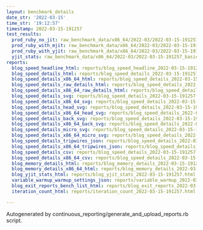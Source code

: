 ```yaml
---
layout: benchmark_details
date_str: '2022-03-15'
time_str: '19:12:57'
timestamp: 2022-03-15-191257
test_results:
  prod_ruby_no_jit: raw_benchmark_data/x86_64/2022-03/2022-03-15-191257_basic_benchmark_prod_ruby_no_jit.json
  prod_ruby_with_mjit: raw_benchmark_data/x86_64/2022-03/2022-03-15-191257_basic_benchmark_prod_ruby_with_mjit.json
  prod_ruby_with_yjit: raw_benchmark_data/x86_64/2022-03/2022-03-15-191257_basic_benchmark_prod_ruby_with_yjit.json
  yjit_stats: raw_benchmark_data/x86_64/2022-03/2022-03-15-191257_basic_benchmark_yjit_stats.json
reports:
  blog_speed_headline_html: reports/blog_speed_headline_2022-03-15-191257.html
  blog_speed_details_html: reports/blog_speed_details_2022-03-15-191257.html
  blog_speed_details_x86_64_html: reports/blog_speed_details_2022-03-15-191257.x86_64.html
  blog_speed_details_raw_details_html: reports/blog_speed_details_2022-03-15-191257.raw_details.html
  blog_speed_details_x86_64_raw_details_html: reports/blog_speed_details_2022-03-15-191257.x86_64.raw_details.html
  blog_speed_details_svg: reports/blog_speed_details_2022-03-15-191257.svg
  blog_speed_details_x86_64_svg: reports/blog_speed_details_2022-03-15-191257.x86_64.svg
  blog_speed_details_head_svg: reports/blog_speed_details_2022-03-15-191257.head.svg
  blog_speed_details_x86_64_head_svg: reports/blog_speed_details_2022-03-15-191257.x86_64.head.svg
  blog_speed_details_back_svg: reports/blog_speed_details_2022-03-15-191257.back.svg
  blog_speed_details_x86_64_back_svg: reports/blog_speed_details_2022-03-15-191257.x86_64.back.svg
  blog_speed_details_micro_svg: reports/blog_speed_details_2022-03-15-191257.micro.svg
  blog_speed_details_x86_64_micro_svg: reports/blog_speed_details_2022-03-15-191257.x86_64.micro.svg
  blog_speed_details_tripwires_json: reports/blog_speed_details_2022-03-15-191257.tripwires.json
  blog_speed_details_x86_64_tripwires_json: reports/blog_speed_details_2022-03-15-191257.x86_64.tripwires.json
  blog_speed_details_csv: reports/blog_speed_details_2022-03-15-191257.csv
  blog_speed_details_x86_64_csv: reports/blog_speed_details_2022-03-15-191257.x86_64.csv
  blog_memory_details_html: reports/blog_memory_details_2022-03-15-191257.html
  blog_memory_details_x86_64_html: reports/blog_memory_details_2022-03-15-191257.x86_64.html
  blog_yjit_stats_html: reports/blog_yjit_stats_2022-03-15-191257.html
  variable_warmup_warmup_settings_json: reports/variable_warmup_2022-03-15-191257.warmup_settings.json
  blog_exit_reports_bench_list_html: reports/blog_exit_reports_2022-03-15-191257.bench_list.html
  iteration_count_html: reports/iteration_count_2022-03-15-191257.html

---
```

Autogenerated by continuous_reporting/generate_and_upload_reports.rb script.
